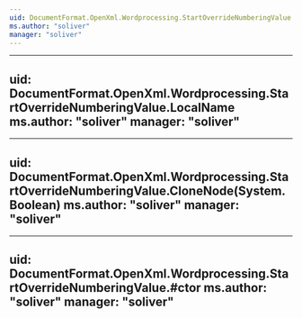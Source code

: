 ```yaml
---
uid: DocumentFormat.OpenXml.Wordprocessing.StartOverrideNumberingValue
ms.author: "soliver"
manager: "soliver"
---
```


---
uid: DocumentFormat.OpenXml.Wordprocessing.StartOverrideNumberingValue.LocalName
ms.author: "soliver"
manager: "soliver"
---

---
uid: DocumentFormat.OpenXml.Wordprocessing.StartOverrideNumberingValue.CloneNode(System.Boolean)
ms.author: "soliver"
manager: "soliver"
---

---
uid: DocumentFormat.OpenXml.Wordprocessing.StartOverrideNumberingValue.#ctor
ms.author: "soliver"
manager: "soliver"
---
